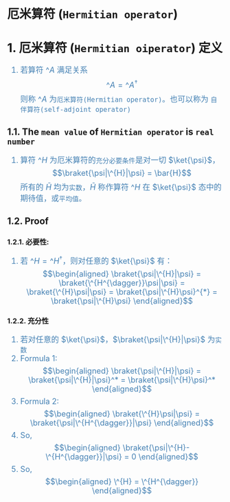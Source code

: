 # 厄米算符 (`Hermitian operator`)

# 1. 厄米算符 (`Hermitian oiperator`) 定义
<font color="steelblue" size="4">

1. 若算符 $\^{A}$ 满足关系
$$\^{A} = \^{A^{\dagger}}$$
则称 $\^{A}$ 为`厄米算符(Hermitian operator)`。也可以称为 `自伴算符(self-adjoint operator)`
  
</font>

## 1.1. The `mean value` of `Hermitian operator` is `real number`
<font color="steelblue" size="4">

1. 算符 $\^{H}$ 为厄米算符的`充分必要条件`是对一切 $\ket{\psi}$，$$\braket{\psi|\^{H}|\psi} = \bar{H}$$
所有的 $\bar{H}$ 均为`实数`，$\bar{H}$ 称作算符 $\^{H}$ 在 $\ket{\psi}$ 态中的期待值，或`平均值`。

</font>

## 1.2. Proof
### 1.2.1. 必要性:
<font color="steelblue" size="4">

1. 若 $\^{H} = \^{H^{\dagger}}$，则对任意的 $\ket{\psi}$ 有：
$$\begin{aligned}
\braket{\psi|\^{H}|\psi} = \braket{\^{H^{\dagger}}\psi|\psi} = \braket{\^{H}\psi|\psi} = \braket{\psi|\^{H}\psi}^{*} = \braket{\psi|\^{H}\psi}
\end{aligned}$$

</font>

### 1.2.2. 充分性
<font color="steelblue" size="4">

1. 若对任意的 $\ket{\psi}$，$\braket{\psi|\^{H}|\psi}$ 为`实数`
2. Formula 1:
$$\begin{aligned}
\braket{\psi|\^{H}|\psi} = \braket{\psi|\^{H}|\psi}^* = \braket{\psi|\^{H}\psi}^*
\end{aligned}$$
3. Formula 2:
$$\begin{aligned}
\braket{\^{H}\psi|\psi} = \braket{\psi|\^{H^{\dagger}}|\psi}
\end{aligned}$$
4. So,
$$\begin{aligned}
\braket{\psi|\^{H}-\^{H^{\dagger}}|\psi} = 0
\end{aligned}$$
5. So, 
$$\begin{aligned}
\^{H} = \^{H^{\dagger}}
\end{aligned}$$

</font>